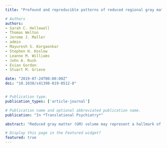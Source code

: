 ```yaml
---
title: "Profound and reproducible patterns of reduced regional gray matter characterize major depressive disorder"

# Authors
authors:
- Sarah C. Hellewell
- Thomas Welton
- Jerome J. Maller
- admin
- Mayuresh S. Korgaonkar
- Stephen H. Koslow
- Leanne M. Williams
- John A. Rush
- Evian Gordon
- Stuart M. Grieve

date: "2019-07-24T00:00:00Z"
doi: "10.1038/s41398-019-0512-8"


# Publication type.
publication_types: ['article-journal']

# Publication name and optional abbreviated publication name.
publication: "In *Translational Psychiatry*"

abstract: "Reduced gray matter (GM) volume may represent a hallmark of major depressive disorder (MDD) neuropathology, typified by wide-ranging distribution of structural alteration. In the study, we aimed to replicate and extend our previous finding of profound and widespread GM loss in MDD, and evaluate the diagnostic accuracy of a structural biomarker derived from GM volume in an interconnected pattern across the brain. In a sub-study of the International Study to Predict Optimized Treatment in Depression (iSPOT-D), two cohorts of clinically defined MDD participants “Test” (n = 98) and “Replication” (n = 131) were assessed alongside healthy controls (n = 66). Using 3T MRI T1-weighted volumes, GM volume differences were evaluated using voxel-based morphometry. Sensitivity, specificity, and area under the receiver operating characteristic curve were used to evaluate an MDD diagnostic biomarker based on a precise spatial pattern of GM loss constructed using principal component analysis. We demonstrated a highly conserved symmetric widespread pattern of reduced GM volume in MDD, replicating our previous findings. Three bilateral dominant clusters were observed: Cluster 1: midline/cingulate (GM reduction: Test: 6.4%, Replication: 5.3%), Cluster 2: medial temporal lobe (GM reduction: Test: 8.2%, Replication: 11.9%), Cluster 3: prefrontal cortex (GM reduction: Test: 12.1%, Replication: 23.2%). We developed a biomarker reflecting the global pattern of GM reduction, achieving good diagnostic classification performance (AUC: Test = 0.75, Replication = 0.84). This study establishes that a highly specific pattern of reduced GM volume is a feature of MDD, suggestive of a structural basis for this disease. We introduce and validate a novel diagnostic biomarker based on this pattern."

# Display this page in the Featured widget?
featured: true
---
```

